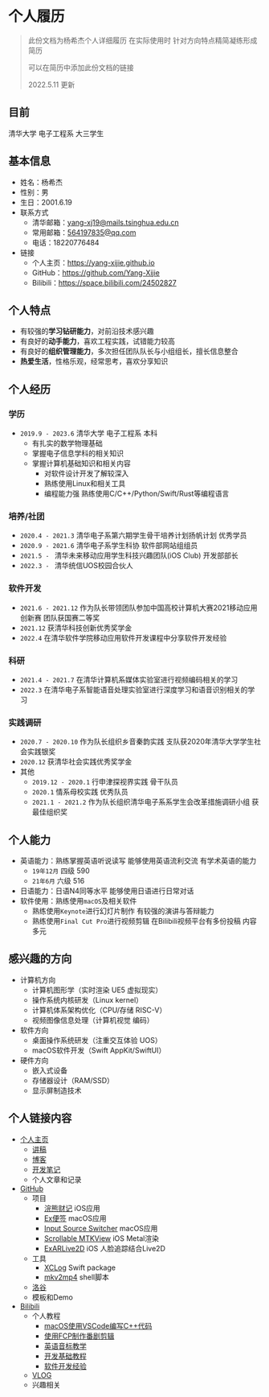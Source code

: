# 个人履历

> 此份文档为杨希杰个人详细履历 在实际使用时 针对方向特点精简凝练形成简历
> 
> 可以在简历中添加此份文档的链接
> 
> 2022.5.11 更新

## 目前

清华大学 电子工程系 大三学生

## 基本信息

- 姓名：杨希杰
- 性别：男
- 生日：2001.6.19
- 联系方式
    - 清华邮箱：yang-xj19@mails.tsinghua.edu.cn
    - 常用邮箱：564197835@qq.com
    - 电话：18220776484
- 链接
    - 个人主页：<https://yang-xijie.github.io>
    - GitHub：<https://github.com/Yang-Xijie>
    - Bilibili：<https://space.bilibili.com/24502827>

## 个人特点

- 有较强的**学习钻研能力**，对前沿技术感兴趣
- 有良好的**动手能力**，喜欢工程实践，试错能力较高
- 有良好的**组织管理能力**，多次担任团队队长与小组组长，擅长信息整合
- **热爱生活**，性格乐观，经常思考，喜欢分享知识

## 个人经历

### 学历

- `2019.9 - 2023.6` 清华大学 电子工程系 本科
    - 有扎实的数学物理基础
    - 掌握电子信息学科的相关知识
    - 掌握计算机基础知识和相关内容
        - 对软件设计开发了解较深入
        - 熟练使用Linux和相关工具
        - 编程能力强 熟练使用C/C++/Python/Swift/Rust等编程语言

### 培养/社团

- `2020.4 - 2021.3` 清华电子系第六期学生骨干培养计划扬帆计划 优秀学员
- `2020.9 - 2021.6` 清华电子系学生科协 软件部网站组组员
- `2021.5 - ` 清华未来移动应用学生科技兴趣团队(iOS Club) 开发部部长
- `2022.3 - ` 清华统信UOS校园合伙人

### 软件开发

- `2021.6 - 2021.12` 作为队长带领团队参加中国高校计算机大赛2021移动应用创新赛 团队获国赛二等奖
- `2021.12` 获清华科技创新优秀奖学金
- `2022.4` 在清华软件学院移动应用软件开发课程中分享软件开发经验

### 科研

- `2021.4 - 2021.7` 在清华计算机系媒体实验室进行视频编码相关的学习
- `2022.3` 在清华电子系智能语音处理实验室进行深度学习和语音识别相关的学习

### 实践调研

- `2020.7 - 2020.10` 作为队长组织乡音秦韵实践 支队获2020年清华大学学生社会实践银奖
- `2020.12` 获清华社会实践优秀奖学金
- 其他
    - `2019.12 - 2020.1` 行申津探视界实践 骨干队员
    - `2020.1` 情系母校实践 优秀队员
    - `2021.1 - 2021.2` 作为队长组织清华电子系系学生会改革措施调研小组 获最佳组织奖

## 个人能力

- 英语能力：熟练掌握英语听说读写 能够使用英语流利交流 有学术英语的能力
    - `19年12月` 四级 590
    - `21年6月` 六级 516
- 日语能力：日语N4同等水平 能够使用日语进行日常对话
- 软件使用：熟练使用`macOS`及相关软件
    - 熟练使用`Keynote`进行幻灯片制作 有较强的演讲与答辩能力
    - 熟练使用`Final Cut Pro`进行视频剪辑 在Bilibili视频平台有多份投稿 内容多元

## 感兴趣的方向

- 计算机方向
    - 计算机图形学（实时渲染 UE5 虚拟现实）
    - 操作系统内核研发（Linux kernel）
    - 计算机体系架构优化（CPU/存储 RISC-V）
    - 视频图像信息处理（计算机视觉 编码）
- 软件方向
    - 桌面操作系统研发（注重交互体验 UOS）
    - macOS软件开发（Swift AppKit/SwiftUI）
- 硬件方向
    - 嵌入式设备
    - 存储器设计（RAM/SSD）
    - 显示屏制造技术

## 个人链接内容

- [个人主页](https://yang-xijie.github.io)
    - [讲稿](https://yang-xijie.github.io/LECTURE/)
    - [博客](https://yang-xijie.github.io/BLOG/)
    - [开发笔记](https://yang-xijie.github.io/DEV/)
    - 个人文章和记录
- [GitHub](https://github.com/Yang-Xijie)
    - 项目
        - [浣熊财记](https://github.com/Racoon-Book/Racoon-Account-Book) iOS应用
        - [Ex便签](https://github.com/Ex-Studio/ExSticky) macOS应用
        - [Input Source Switcher](https://github.com/Yang-Xijie/InputSourceSwitcher) macOS应用
        - [Scrollable MTKView](https://github.com/Yang-Xijie/ScrollablePencilMTKView) iOS Metal渲染
        - [ExARLive2D](https://github.com/Yang-Xijie/ExARLive2D) iOS 人脸追踪结合Live2D
    - 工具
        - [XCLog](https://github.com/Yang-Xijie/XCLog) Swift package
        - [mkv2mp4](https://github.com/Yang-Xijie/mkv2mp4_fcp) shell脚本
    - [洛谷](https://github.com/Yang-Xijie/Luogu)
    - 模板和Demo
- [Bilibili](https://space.bilibili.com/24502827)
    - 个人教程
        - [macOS使用VSCode编写C++代码](https://space.bilibili.com/24502827/channel/collectiondetail?sid=139476)
        - [使用FCP制作番剧剪辑](https://space.bilibili.com/24502827/channel/collectiondetail?sid=139472)
        - [英语音标教学](https://space.bilibili.com/24502827/channel/collectiondetail?sid=150764)
        - [开发基础教程](https://space.bilibili.com/24502827/channel/collectiondetail?sid=181017)
        - [软件开发经验](https://space.bilibili.com/24502827/channel/collectiondetail?sid=139392)
    - [VLOG](https://space.bilibili.com/24502827/channel/collectiondetail?sid=181053)
    - 兴趣相关

